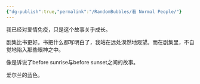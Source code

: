 ```yaml
---
{"dg-publish":true,"permalink":"/RandomBubbles/看 Normal People/"}
---
```


我已经对爱情免疫，只是这个故事关乎成长。

剧集比书更好。书把什么都写明白了，我站在远处漠然地观望。而在剧集里，不自觉地陷入那些眼神之中。

像是诉说了before sunrise与before sunset之间的故事。

爱尔兰的蓝色。